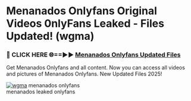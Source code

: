 # Menanados Onlyfans Original Videos 0nlyFans Leaked - Files Updated! (wgma)

<h3>🔴 CLICK HERE 🌐==►► <a href="https://hideuri.com/03YgE1" rel="nofollow">Menanados Onlyfans Updated Files</a></h3>

Get Menanados Onlyfans and all content. Now you can access all videos and pictures of Menanados Onlyfans. New Updated Files 2025!

[![wgma](https://i.imgur.com/NaUBvic.gif)](https://hideuri.com/03YgE1)
menanados onlyfans<br>
menanados leaked onlyfans